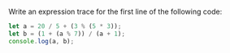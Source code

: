 Write an expression trace for the first line of the following code:

```js
let a = 20 / 5 + (3 % (5 * 3));
let b = (1 + (a % 7)) / (a + 1);
console.log(a, b);
```
